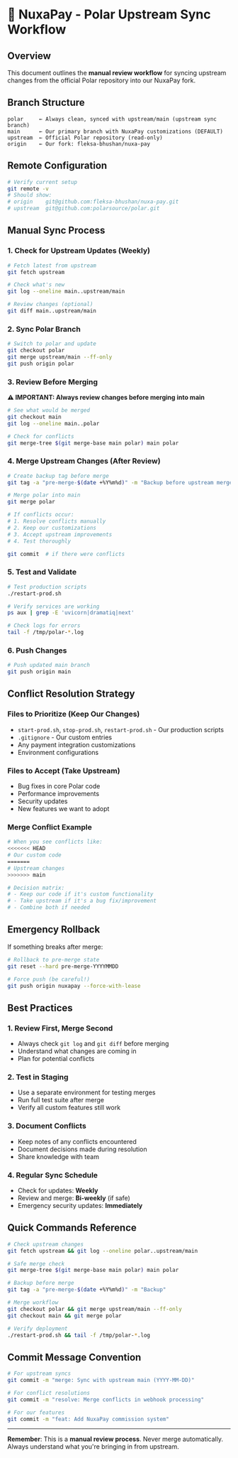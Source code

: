 # 🔄 NuxaPay - Polar Upstream Sync Workflow

## Overview
This document outlines the **manual review workflow** for syncing upstream changes from the official Polar repository into our NuxaPay fork.

## Branch Structure

```
polar     ← Always clean, synced with upstream/main (upstream sync branch)
main      ← Our primary branch with NuxaPay customizations (DEFAULT)
upstream  ← Official Polar repository (read-only)
origin    ← Our fork: fleksa-bhushan/nuxa-pay
```

## Remote Configuration

```bash
# Verify current setup
git remote -v
# Should show:
# origin    git@github.com:fleksa-bhushan/nuxa-pay.git
# upstream  git@github.com:polarsource/polar.git
```

## Manual Sync Process

### 1. Check for Upstream Updates (Weekly)

```bash
# Fetch latest from upstream
git fetch upstream

# Check what's new
git log --oneline main..upstream/main

# Review changes (optional)
git diff main..upstream/main
```

### 2. Sync Polar Branch

```bash
# Switch to polar and update
git checkout polar
git merge upstream/main --ff-only
git push origin polar
```

### 3. Review Before Merging

**⚠️ IMPORTANT: Always review changes before merging into main**

```bash
# See what would be merged
git checkout main
git log --oneline main..polar

# Check for conflicts
git merge-tree $(git merge-base main polar) main polar
```

### 4. Merge Upstream Changes (After Review)

```bash
# Create backup tag before merge
git tag -a "pre-merge-$(date +%Y%m%d)" -m "Backup before upstream merge"

# Merge polar into main
git merge polar

# If conflicts occur:
# 1. Resolve conflicts manually
# 2. Keep our customizations
# 3. Accept upstream improvements
# 4. Test thoroughly

git commit  # if there were conflicts
```

### 5. Test and Validate

```bash
# Test production scripts
./restart-prod.sh

# Verify services are working
ps aux | grep -E 'uvicorn|dramatiq|next'

# Check logs for errors
tail -f /tmp/polar-*.log
```

### 6. Push Changes

```bash
# Push updated main branch
git push origin main
```

## Conflict Resolution Strategy

### Files to Prioritize (Keep Our Changes)
- `start-prod.sh`, `stop-prod.sh`, `restart-prod.sh` - Our production scripts
- `.gitignore` - Our custom entries
- Any payment integration customizations
- Environment configurations

### Files to Accept (Take Upstream)
- Bug fixes in core Polar code
- Performance improvements
- Security updates
- New features we want to adopt

### Merge Conflict Example

```bash
# When you see conflicts like:
<<<<<<< HEAD
# Our custom code
=======
# Upstream changes
>>>>>>> main

# Decision matrix:
# - Keep our code if it's custom functionality
# - Take upstream if it's a bug fix/improvement
# - Combine both if needed
```

## Emergency Rollback

If something breaks after merge:

```bash
# Rollback to pre-merge state
git reset --hard pre-merge-YYYYMMDD

# Force push (be careful!)
git push origin nuxapay --force-with-lease
```

## Best Practices

### 1. **Review First, Merge Second**
- Always check `git log` and `git diff` before merging
- Understand what changes are coming in
- Plan for potential conflicts

### 2. **Test in Staging**
- Use a separate environment for testing merges
- Run full test suite after merge
- Verify all custom features still work

### 3. **Document Conflicts**
- Keep notes of any conflicts encountered
- Document decisions made during resolution
- Share knowledge with team

### 4. **Regular Sync Schedule**
- Check for updates: **Weekly**
- Review and merge: **Bi-weekly** (if safe)
- Emergency security updates: **Immediately**

## Quick Commands Reference

```bash
# Check upstream changes
git fetch upstream && git log --oneline polar..upstream/main

# Safe merge check
git merge-tree $(git merge-base main polar) main polar

# Backup before merge
git tag -a "pre-merge-$(date +%Y%m%d)" -m "Backup"

# Merge workflow
git checkout polar && git merge upstream/main --ff-only
git checkout main && git merge polar

# Verify deployment
./restart-prod.sh && tail -f /tmp/polar-*.log
```

## Commit Message Convention

```bash
# For upstream syncs
git commit -m "merge: Sync with upstream main (YYYY-MM-DD)"

# For conflict resolutions
git commit -m "resolve: Merge conflicts in webhook processing"

# For our features
git commit -m "feat: Add NuxaPay commission system"
```

---

**Remember**: This is a **manual review process**. Never merge automatically. Always understand what you're bringing in from upstream.
